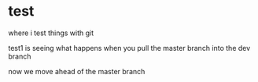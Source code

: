 # test
where i test things with git

test1 is seeing what happens when you pull the master branch into the dev branch

now we move ahead of the master branch
